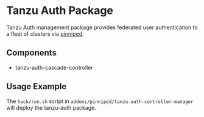 # Tanzu Auth Package

Tanzu Auth management package provides federated user authentication to a fleet of clusters via [pinniped](https://pinniped.dev/).

## Components

* tanzu-auth-cascade-controller

## Usage Example

The `hack/run.sh` script in `addons/pinniped/tanzu-auth-controller-manager` will deploy the tanzu-auth package.
